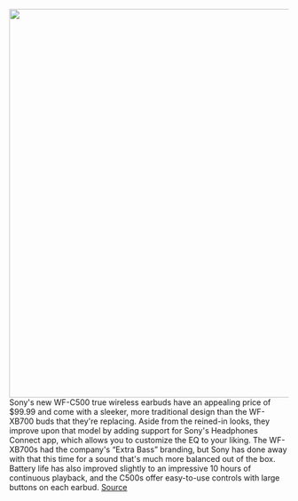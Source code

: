 <img src='https://cdn.vox-cdn.com/thumbor/jBhEqMa7Oo5AFCy6ucu2ChQvdQk=/0x0:2040x1360/1200x675/filters:focal(854x626:1180x952)/cdn.vox-cdn.com/uploads/chorus_image/image/70261889/cwelch_211208_4922_0008.0.jpg' width='700px' /><br/>
Sony's new WF-C500 true wireless earbuds have an appealing price of $99.99 and come with a sleeker, more traditional design than the WF-XB700 buds that they're replacing. Aside from the reined-in looks, they improve upon that model by adding support for Sony's Headphones Connect app, which allows you to customize the EQ to your liking. The WF-XB700s had the company's “Extra Bass” branding, but Sony has done away with that this time for a sound that's much more balanced out of the box. Battery life has also improved slightly to an impressive 10 hours of continuous playback, and the C500s offer easy-to-use controls with large buttons on each earbud.
<a href='https://www.theverge.com/22828293/sony-wf-c500-earbuds-review-features-price'> Source <a/>